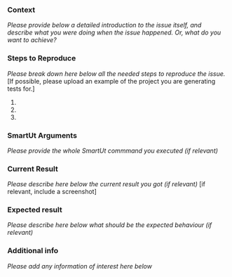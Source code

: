 ### Context
*Please provide below a detailed introduction to the issue itself, and describe what you were doing when the issue happened. Or, what do you want to achieve?*




### Steps to Reproduce
*Please break down here below all the needed steps to reproduce the issue.*
[If possible, please upload an example of the project you are generating tests for.]

1.
2.
3.

### SmartUt Arguments
*Please provide the whole SmartUt commmand you executed (if relevant)*



### Current Result
*Please describe here below the current result you got (if relevant)*
[if relevant, include a screenshot]

 
 
### Expected result
*Please describe here below what should be the expected behaviour (if relevant)*



### Additional info
*Please add any information of interest here below*


